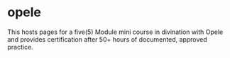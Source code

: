 # opele
This hosts pages for a five(5) Module mini course in divination with Opele and provides certification after 50+ hours of documented, approved  practice.

